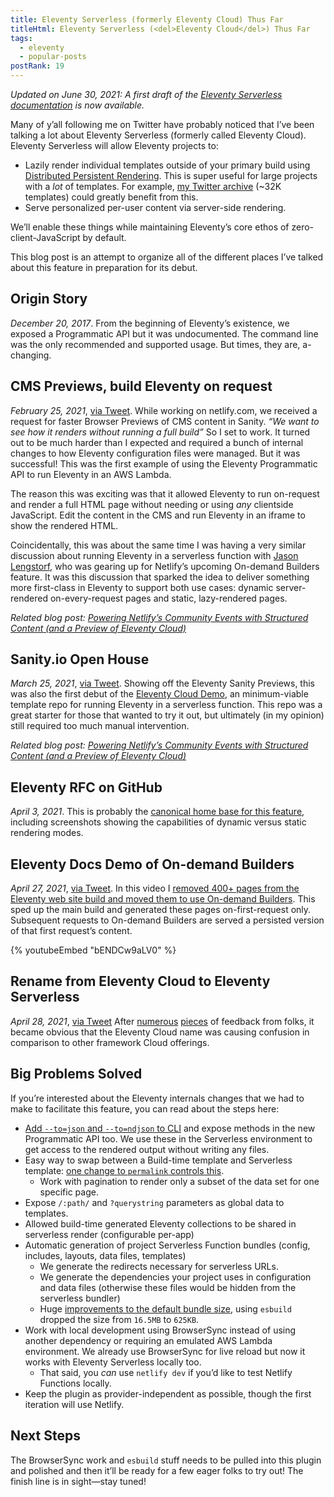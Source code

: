 ```yaml
---
title: Eleventy Serverless (formerly Eleventy Cloud) Thus Far
titleHtml: Eleventy Serverless (<del>Eleventy Cloud</del>) Thus Far
tags:
  - eleventy
  - popular-posts
postRank: 19
---
```

_Updated on June 30, 2021: A first draft of the [Eleventy Serverless documentation](https://www.11ty.dev/docs/plugins/serverless/) is now available._

Many of y’all following me on Twitter have probably noticed that I’ve been talking a lot about Eleventy Serverless (formerly called Eleventy Cloud). Eleventy Serverless will allow Eleventy projects to:

* Lazily render individual templates outside of your primary build using [Distributed Persistent Rendering](https://www.netlify.com/blog/2021/04/14/distributed-persistent-rendering-a-new-jamstack-approach-for-faster-builds/). This is super useful for large projects with a _lot_ of templates. For example, [my Twitter archive](/twitter/) (~32K templates) could greatly benefit from this.
* Serve personalized per-user content via server-side rendering.

We’ll enable these things while maintaining Eleventy’s core ethos of zero-client-JavaScript by default.

This blog post is an attempt to organize all of the different places I’ve talked about this feature in preparation for its debut.

## Origin Story

_December 20, 2017_. From the beginning of Eleventy’s existence, we exposed a Programmatic API but it was undocumented. The command line was the only recommended and supported usage. But times, they are, a-changing.

## CMS Previews, build Eleventy on request

_February 25, 2021_, [via Tweet](https://twitter.com/zachleat/status/1365091172138569730). While working on netlify.com, we received a request for faster Browser Previews of CMS content in Sanity. _“We want to see how it renders without running a full build”_ So I set to work. It turned out to be much harder than I expected and required a bunch of internal changes to how Eleventy configuration files were managed. But it was successful! This was the first example of using the Eleventy Programmatic API to run Eleventy in an AWS Lambda.

The reason this was exciting was that it allowed Eleventy to run on-request and render a full HTML page without needing or using _any_ clientside JavaScript. Edit the content in the CMS and run Eleventy in an iframe to show the rendered HTML.

Coincidentally, this was about the same time I was having a very similar discussion about running Eleventy in a serverless function with [Jason Lengstorf](https://twitter.com/zachleat/status/1359963610689208320), who was gearing up for Netlify’s upcoming On-demand Builders feature. It was this discussion that sparked the idea to deliver something more first-class in Eleventy to support both use cases: dynamic server-rendered on-every-request pages and static, lazy-rendered pages.

_Related blog post: [Powering Netlify’s Community Events with Structured Content (and a Preview of Eleventy Cloud)](/web/netlify-powers-events/)_

## Sanity.io Open House

_March 25, 2021_, [via Tweet](https://twitter.com/sanity_io/status/1372985675713236997). Showing off the Eleventy Sanity Previews, this was also the first debut of the [Eleventy Cloud Demo](https://github.com/11ty/demo-eleventy-cloud), an minimum-viable template repo for running Eleventy in a serverless function. This repo was a great starter for those that wanted to try it out, but ultimately (in my opinion) still required too much manual intervention.

_Related blog post: [Powering Netlify’s Community Events with Structured Content (and a Preview of Eleventy Cloud)](/web/netlify-powers-events/)_

## Eleventy RFC on GitHub

_April 3, 2021_. This is probably the [canonical home base for this feature](https://github.com/11ty/eleventy/issues/1727), including screenshots showing the capabilities of dynamic versus static rendering modes.

## Eleventy Docs Demo of On-demand Builders

_April 27, 2021_, [via Tweet](https://twitter.com/zachleat/status/1387101402279907334). In this video I [removed 400+ pages from the Eleventy web site build and moved them to use On-demand Builders](/web/eleventy-cloud-authors-pages/). This sped up the main build and generated these pages on-first-request only. Subsequent requests to On-demand Builders are served a persisted version of that first request’s content.

{% youtubeEmbed "bENDCw9aLV0" %}

## Rename from Eleventy Cloud to Eleventy Serverless

_April 28, 2021_, [via Tweet](https://twitter.com/eleven_ty/status/1389400698295570432) After [numerous](https://twitter.com/swyx/status/1387515780787412992) [pieces](https://twitter.com/CoreyDMcCarty/status/1375104884702318595) of feedback from folks, it became obvious that the Eleventy Cloud name was causing confusion in comparison to other framework Cloud offerings.


## Big Problems Solved

If you’re interested about the Eleventy internals changes that we had to make to facilitate this feature, you can read about the steps here:

* [Add `--to=json` and `--to=ndjson` to CLI](https://github.com/11ty/eleventy/pull/1629) and expose methods in the new Programmatic API too. We use these in the Serverless environment to get access to the rendered output without writing any files.
* Easy way to swap between a Build-time template and Serverless template: [one change to `permalink` controls this](https://twitter.com/zachleat/status/1387151633184874500).
  * Work with pagination to render only a subset of the data set for one specific page.
* Expose `/:path/` and `?querystring` parameters as global data to templates.
* Allowed build-time generated Eleventy collections to be shared in serverless render (configurable per-app)
* Automatic generation of project Serverless Function bundles (config, includes, layouts, data files, templates)
  * We generate the redirects necessary for serverless URLs.
  * We generate the dependencies your project uses in configuration and data files (otherwise these files would be hidden from the serverless bundler)
  * Huge [improvements to the default bundle size](https://twitter.com/zachleat/status/1395506310658015239), using `esbuild` dropped the size from `16.5MB` to `625KB`.
* Work with local development using BrowserSync instead of using another dependency or requiring an emulated AWS Lambda environment. We already use BrowserSync for live reload but now it works with Eleventy Serverless locally too.
  * That said, you _can_ use `netlify dev` if you’d like to test Netlify Functions locally.
* Keep the plugin as provider-independent as possible, though the first iteration will use Netlify.

## Next Steps

The BrowserSync work and `esbuild` stuff needs to be pulled into this plugin and polished and then it’ll be ready for a few eager folks to try out! The finish line is in sight—stay tuned!
